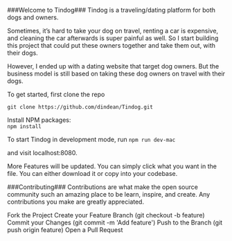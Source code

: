 ###Welcome to Tindog###
Tindog is a traveling/dating platform for both dogs and owners.

Sometimes, it’s hard to take your dog on travel, renting a car is expensive, and cleaning the car afterwards is super painful as well.
So I start building this project that could put these owners together and take them out, with their dogs.

However, I ended up with a dating website that target dog owners. 
But the business model is still based on taking these dog owners on travel with their dogs. 


To get started, first clone the repo

`git clone https://github.com/dindean/Tindog.git`

Install NPM packages:  
`npm install`

To start Tindog in development mode, run
`npm run dev-mac`

and visit localhost:8080.


More Features will be updated. You can simply click what you want in the file.
You can either download it or copy into your codebase.

###Contributing###
Contributions are what make the open source community such an amazing place to be learn, inspire, and create. 
Any contributions you make are greatly appreciated.

Fork the Project
Create your Feature Branch (git checkout -b feature)
Commit your Changes (git commit -m 'Add feature')
Push to the Branch (git push origin feature)
Open a Pull Request
